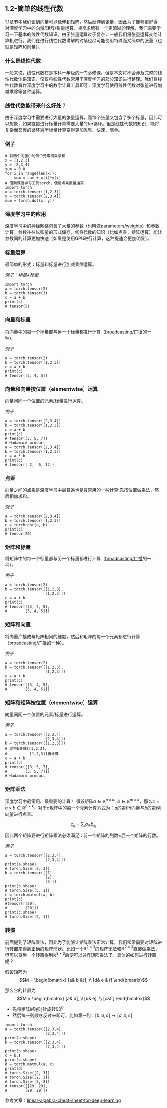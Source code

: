 

## 1.2-简单的线性代数


1.1章节中我们谈到向量可以延伸到矩阵，然后延伸到张量，因此为了能够更好得对深度学习中的向量/矩阵/张量运算、梯度求解有一个更清晰的理解，我们需要学习一下基本的线性代数知识。由于张量运算过于复杂，一般我们将张量运算交给计算机进行。我们在进行线性代数讲解的时候也尽可能使用特殊而又简单的张量（也就是矩阵和向量）。

### 什么是线性代数

一般来说，线性代数在是本科一年级的一门必修课。但是本文将不会涉及完整的线性代数体系知识，仅仅将线性代数常用于深度学习的部分知识进行整理。我们将线性代数看作深度学习中的数学计算工具即可：深度学习使用线性代数对张量进行加减乘除等各种运算。

### 线性代数能带来什么好处？

由于深度学习中需要进行大量的张量运算，而每个张量又包含了多个标量，因此可以想象，如果直接进行标量计算需要大量的$for$循环。但是线性代数的知识，能将复杂而又慢的循环遍历标量计算变得更加优雅、快速、简单。

### 例子
```
# 将两个向量中的每个元素相乘求和
x = [1,2,3]
y = [2,3,4]
sum = 0.0
for i in range(len(x)):
    sum = sum + x[i]*y[i]
# 借助深度学习工具torch，使用点乘直接运算
import torch
x = torch.tensor([1,2,3])
y = torch.tensor([2,3,4])
sum = torch.dot(x, y))
```

### 深度学习中的应用

深度学习中的神经网络包含了大量的参数（也叫做parameters/weights）和参数计算。参数往往以张量的形式储存，线性代数的知识（比如点乘，矩阵运算）能让参数间的计算更加快速（如果是使用GPU进行计算，这种提速会更加明显）。

### 标量运算

最简单的形式：标量和标量进行加减乘除运算。

*例子：标量+标量*

```
import torch
a = torch.tensor(2)
b = torch.tensor(3)
c = a + b
print(c)
# tensor(5)
```

### 向量和标量

将向量中的每一个标量都与另一个标量都进行计算（[broadcasting/广播](https://pytorch.org/docs/stable/notes/broadcasting.html)的一种）。

*例子*

```
a = torch.tensor(2)
b = torch.tensor([1,2,3])
c = a + b
print(c)
# tensor([3, 4, 5])
```

### 向量和向量按位置（elementwise）运算

向量间同一个位置的元素/标量进行运算。

*例子*
```
a = torch.tensor([2,3,4])
b = torch.tensor([1,2,3])
c = a + b
print(c)
# tensor([3, 5, 7])
# Hadamard product
a = torch.tensor([2,3,4])
b = torch.tensor([1,2,3])
c = a * b
print(c)
# tensor([ 2,  6, 12])
```

### 点乘

向量之间的点乘是深度学习中最普遍也是最常用的一种计算:先按位置做乘法，然后相加求和。

*例子*
```
a = torch.tensor([2,3,4])
b = torch.tensor([1,2,3])
c = torch.dot(a, b)
print(c)
# tensor(20)
```

### 矩阵和标量

将矩阵中的每一个标量都与另一个标量都进行计算（[broadcasting/广播](https://pytorch.org/docs/stable/notes/broadcasting.html)的一种）。

*例子*

```
a = torch.tensor(2)
b = torch.tensor([[1,2,3],
                  [1,2,3]])
c = a + b
print(c)
# tensor([[3, 4, 5],
#        [3, 4, 5]])
```

### 矩阵和向量

将向量广播成与矩阵相同的维度，然后和矩阵的每一个元素都进行计算（[broadcasting/广播](https://pytorch.org/docs/stable/notes/broadcasting.html)的一种）。

*例子*

```
a = torch.tensor(2)
b = torch.tensor([[1,2,3],
                  [1,2,3]])
c = a + b
print(c)
# tensor([[3, 4, 5],
#        [3, 4, 5]])
```

### 矩阵和矩阵按位置（elementwise）运算

向量间同一个位置的元素/标量进行运算。

*例子*
```
a = torch.tensor([[2,3,4],
                  [2,3,4]])
b = torch.tensor([[1,2,3]])
# 现将b变成[[1,2,3],
#          [1,2,3]]再计算
c = a + b
print(c)
# tensor([[3, 5, 7],
#        [3, 5, 7]])
# Hadamard product
```

### 矩阵乘法

深度学习中最常用、最重要的计算！
假设矩阵$a \in \mathbb R ^{n \times m}, b \in \mathbb R^{m \times k}$，那么$c = a \times b \in \mathbb R^{n \times k}$。对于$c$矩阵中的每一个元素计算方式为：$a$的第$i$行向量与$b$的第$j$列向量进行点乘。

$$c_{ij} = \sum_k {a_{ik}b_{kj}}$$

因此两个矩阵要进行矩阵乘法必须满足：前一个矩阵的列数=后一个矩阵的行数。

*例子*
```
a = torch.tensor([[2,3,4],
                  [2,3,4]])
print(a.shape)
# torch.Size([2, 3])
b = torch.tensor([[1],
                  [2],
                  [3]])
print(b.shape)
# torch.Size([3, 1])
c = torch.matmul(a, b)
print(c)
#tensor([[20],
#        [20]])
print(c.shape)
# torch.Size([2, 1]) 
```
### 转置

前面提到了矩阵乘法，因此为了能够让矩阵乘法正常计算，我们常常需要对矩阵进行转置来得到正确的矩阵形状。比如一个$\mathbb R^{2 \times 3}$的矩阵无法和$\mathbb R^{2 \times 3}$直接做乘法，但可以将后一个转置得到$\mathbb R^{3 \times 2}$后便可以进行矩阵乘法了。具体的如何进行转置呢？

假设矩阵为
$$M = \begin{bmatrix}
 [a& b &c], \\ 
 [d& e & f]
\end{bmatrix}$$

那么它的转置为
$$M = \begin{bmatrix}
 [a& d], \\ 
 [b& e], \\
 [c&f ]
\end{bmatrix}$$

- 先将矩阵$M$逆时针旋转$90^0$
- 然后每一列顺序反过来即可，比如第一列：$[b,a,c] \to [a,b,c]$

```
import torch
a = torch.tensor([[2,3,4],
                  [2,3,4]])
print(a.shape)
b = torch.tensor([[2,3,4],
                  [2,3,4]])
print(b.shape)
c = b.T
print(c.shape)
d = torch.matmul(a, c)
print(d)
# torch.Size([2, 3])
# torch.Size([2, 3])
# torch.Size([3, 2])
# tensor([[29, 29],
#        [29, 29]])
```

参考文章：[linear-algebra-cheat-sheet-for-deep-learning](https://towardsdatascience.com/linear-algebra-cheat-sheet-for-deep-learning-cd67aba4526c)
